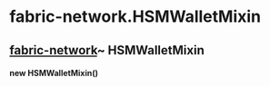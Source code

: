# fabric-network.HSMWalletMixin

## [fabric-network](https://hyperledger.github.io/fabric-sdk-node/release-1.4/module-fabric-network.html)~ HSMWalletMixin

#### new HSMWalletMixin()